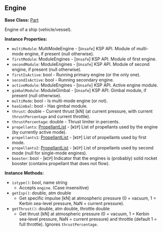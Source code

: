 ## Engine

**Base Class:** [Part](PartBase.md)

Engine of a ship (vehicle/vessel).


**Instance Properties:**
- `multiModule`: MultiModeEngine - \[`Unsafe`\] KSP API. Module of multi-mode engine, if present (null otherwise).
- `firstModule`: ModuleEngines - \[`Unsafe`\] KSP API. Module of first engine.
- `secondModule`: ModuleEngines - \[`Unsafe`\] KSP API. Module of second engine, if present (null otherwise).
- `firstIsActive`: bool - Running primary engine (or the only one).
- `secondIsActive`: bool - Running secondary engine.
- `activeModule`: ModuleEngines - \[`Unsafe`\] KSP API. Active engine module.
- `gimbalModule`: ModuleGimbal - \[`Unsafe`\] KSP API. Gimbal module, if present (null otherwise).
- `multiMode`: bool - Is multi-mode engine (or not).
- `hasGimbal`: bool - Has gimbal module.
- `thrust`: double - Current thrust [kN] (at current pressure, with current `thrustPercentage` and current throttle).
- `thrustPercentage`: double - Thrust limiter in percents.
- `propellants`: [PropellantList](PropellantList.md) - \[`WIP`\] List of propellants used by the engine (by currently active mode).
- `propellants1`: [PropellantList](PropellantList.md) - \[`WIP`\] List of propellants used by first mode.
- `propellants2`: [PropellantList](PropellantList.md) - \[`WIP`\] List of propellants used by second mode (null for single-mode engines).
- `booster`: bool - \[`WIP`\] Indicator that the engines is (probably) solid rocket booster (contains propellant that does not flow).

**Instance Methods:**
- `istype()`: bool, name string
  - Accepts `engine`. (Case insensitive)
- `getIsp()`: double, atm double
  - Get specific impulse [kN] at atmospheric pressure (0 = vacuum, 1 = Kerbin sea-level pressure, NaN = current pressure).
- `getThrust()`: double, atm double, throttle double
  - Get thrust [kN] at atmospheric pressure (0 = vacuum, 1 = Kerbin sea-level pressure, NaN = current pressure) and throttle (default 1 = full throttle). Ignores `thrustPercentage`.
